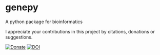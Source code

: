 # genepy
A python package for bioinformatics





I appreciate your contributions in this project by citations, donations or suggestions.

[![Donate](https://img.shields.io/badge/Donate-PayPal-green.svg)](https://paypal.me/amirrouh)
[![DOI](https://zenodo.org/badge/182158690.svg)](https://zenodo.org/badge/latestdoi/182158690)
